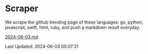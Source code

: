 # Scraper

We scrape the github trending page of these languages: go, python, javascript, swift, html, ruby, and push a markdown result everyday.

[2024-06-03.md](https://github.com/henson/Scraper/blob/master/2024-06-03.md)

Last Updated: 2024-06-03 00:07:31